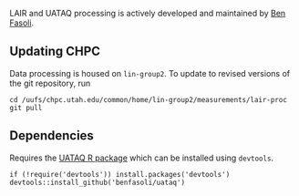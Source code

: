 LAIR and UATAQ processing is actively developed and maintained by [Ben Fasoli](https://benfasoli.com).

## Updating CHPC
Data processing is housed on `lin-group2`. To update to revised versions of the git repository, run
```
cd /uufs/chpc.utah.edu/common/home/lin-group2/measurements/lair-proc
git pull
```

## Dependencies
Requires the [UATAQ R package](https://github.com/benfasoli/uataq) which can be installed using `devtools`.
```
if (!require('devtools')) install.packages('devtools')
devtools::install_github('benfasoli/uataq')
```
